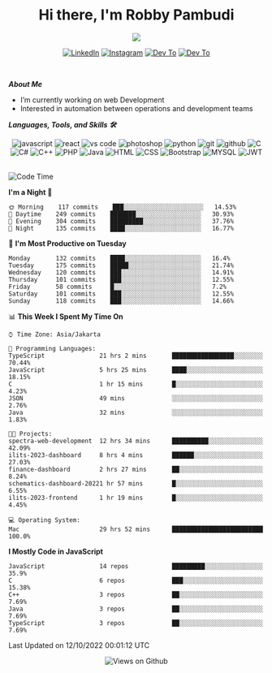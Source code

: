<div align="center">
   <h1>Hi there, I'm Robby Pambudi </h1>

<img src="https://pronoun.cyou/x/y?subject=He&object=Him&height=20"> 
</div>

<p align='center'>
   <a href="https://www.linkedin.com/in/robbypambudi" target="_blank"><img src="https://img.shields.io/badge/LinkedIn-0077B5?style=for-the-badge&logo=linkedin&logoColor=white" alt="LinkedIn"></a>
   <a href="https://www.instagram.com/robbypambudi" target="_blank"><img src="https://img.shields.io/badge/Instagram-E4405F?style=for-the-badge&logo=instagram&logoColor=white" alt="Instagram"></a>
   <a href="https://dev.to/robbypambudi" target="_blank"><img src="https://img.shields.io/badge/dev.to-0A0A0A?style=for-the-badge&logo=dev.to&logoColor=white" alt="Dev To"></a>
   <a href="https://www.facebook.com/robbyulungpambudi" target="_blank"><img src="https://img.shields.io/badge/Facebook-1877F2?style=for-the-badge&logo=facebook&logoColor=white" alt="Dev To"></a>

</p> <p>
<br>
   
***About Me***
   
- I’m currently working on web Development
- Interested in automation between operations and development teams
 
   
***Languages, Tools, and Skills 🛠***

   <div align="center">
   <img src="https://img.shields.io/badge/JavaScript-F7DF1E?style=for-the-badge&logo=javascript&logoColor=black" alt="javascript" />
      <img src="https://img.shields.io/badge/React-61DAFB?style=for-the-badge&logo=react&logoColor=black" alt="react" />
      <img src="https://img.shields.io/badge/vs%20code-007ACC?style=for-the-badge&logo=visual%20studio%20code&logoColor=white" alt="vs code" />
      <img src="https://img.shields.io/badge/adobe%20photoshop-31A8FF?style=for-the-badge&logo=adobe%20photoshop&logoColor=white" alt="photoshop" />
      <img src="https://img.shields.io/badge/python-3776AB?style=for-the-badge&logo=python&logoColor=white" alt="python" />
      <img src="https://img.shields.io/badge/Git-F05032?style=for-the-badge&logo=git&logoColor=white" alt="git" />
      <img src="https://img.shields.io/badge/GitHub-100000?style=for-the-badge&logo=github&logoColor=white" alt="github" />
      <img src="https://img.shields.io/badge/c-%2300599C.svg?style=for-the-badge&logo=c&logoColor=white" alt="C" />
      <img src="https://img.shields.io/badge/c%23-%23239120.svg?style=for-the-badge&logo=c-sharp&logoColor=white" alt="C#" />
      <img src="https://img.shields.io/badge/c++-%2300599C.svg?style=for-the-badge&logo=c%2B%2B&logoColor=white" alt="C++" />   
      <img src="https://img.shields.io/badge/PHP-777BB4?style=for-the-badge&logo=php&logoColor=white" alt="PHP" />
      <img src="https://img.shields.io/badge/Java-ED8B00?style=for-the-badge&logo=java&logoColor=white" alt="Java"/>
      <img src="https://img.shields.io/badge/HTML5-E34F26?style=for-the-badge&logo=html5&logoColor=white" alt="HTML" />
      <img src="https://img.shields.io/badge/CSS-239120?&style=for-the-badge&logo=css3&logoColor=white" alt ="CSS" />
      <img src="https://img.shields.io/badge/Bootstrap-563D7C?style=for-the-badge&logo=bootstrap&logoColor=white" alt="Bootstrap" />
      <img src="https://img.shields.io/badge/MySQL-00000F?style=for-the-badge&logo=mysql&logoColor=white" alt="MYSQL" />
      <img src="https://img.shields.io/badge/json%20web%20tokens-323330?style=for-the-badge&logo=json-web-tokens&logoColor=pink" alt="JWT" />
      
   </div><br>
   
<!--START_SECTION:waka-->
![Code Time](http://img.shields.io/badge/Code%20Time-103%20hrs%2028%20mins-blue)

**I'm a Night 🦉** 

```text
🌞 Morning    117 commits    ███░░░░░░░░░░░░░░░░░░░░░░   14.53% 
🌆 Daytime    249 commits    ███████░░░░░░░░░░░░░░░░░░   30.93% 
🌃 Evening    304 commits    █████████░░░░░░░░░░░░░░░░   37.76% 
🌙 Night      135 commits    ████░░░░░░░░░░░░░░░░░░░░░   16.77%

```
📅 **I'm Most Productive on Tuesday** 

```text
Monday       132 commits    ████░░░░░░░░░░░░░░░░░░░░░   16.4% 
Tuesday      175 commits    █████░░░░░░░░░░░░░░░░░░░░   21.74% 
Wednesday    120 commits    ███░░░░░░░░░░░░░░░░░░░░░░   14.91% 
Thursday     101 commits    ███░░░░░░░░░░░░░░░░░░░░░░   12.55% 
Friday       58 commits     █░░░░░░░░░░░░░░░░░░░░░░░░   7.2% 
Saturday     101 commits    ███░░░░░░░░░░░░░░░░░░░░░░   12.55% 
Sunday       118 commits    ███░░░░░░░░░░░░░░░░░░░░░░   14.66%

```


📊 **This Week I Spent My Time On** 

```text
⌚︎ Time Zone: Asia/Jakarta

💬 Programming Languages: 
TypeScript               21 hrs 2 mins       █████████████████░░░░░░░░   70.44% 
JavaScript               5 hrs 25 mins       ████░░░░░░░░░░░░░░░░░░░░░   18.15% 
C                        1 hr 15 mins        █░░░░░░░░░░░░░░░░░░░░░░░░   4.23% 
JSON                     49 mins             ░░░░░░░░░░░░░░░░░░░░░░░░░   2.76% 
Java                     32 mins             ░░░░░░░░░░░░░░░░░░░░░░░░░   1.83%

🐱‍💻 Projects: 
spectra-web-development  12 hrs 34 mins      ██████████░░░░░░░░░░░░░░░   42.09% 
ilits-2023-dashboard     8 hrs 4 mins        ██████░░░░░░░░░░░░░░░░░░░   27.03% 
finance-dashboard        2 hrs 27 mins       ██░░░░░░░░░░░░░░░░░░░░░░░   8.24% 
schematics-dashboard-20221 hr 57 mins        █░░░░░░░░░░░░░░░░░░░░░░░░   6.55% 
ilits-2023-frontend      1 hr 19 mins        █░░░░░░░░░░░░░░░░░░░░░░░░   4.45%

💻 Operating System: 
Mac                      29 hrs 52 mins      █████████████████████████   100.0%

```

**I Mostly Code in JavaScript** 

```text
JavaScript               14 repos            █████████░░░░░░░░░░░░░░░░   35.9% 
C                        6 repos             ███░░░░░░░░░░░░░░░░░░░░░░   15.38% 
C++                      3 repos             ██░░░░░░░░░░░░░░░░░░░░░░░   7.69% 
Java                     3 repos             ██░░░░░░░░░░░░░░░░░░░░░░░   7.69% 
TypeScript               3 repos             ██░░░░░░░░░░░░░░░░░░░░░░░   7.69%

```



 Last Updated on 12/10/2022 00:01:12 UTC
<!--END_SECTION:waka-->

<div align="center">
<img src="https://komarev.com/ghpvc/?username=robbypambudi&color=green" alt="Views on Github" />
</div>

